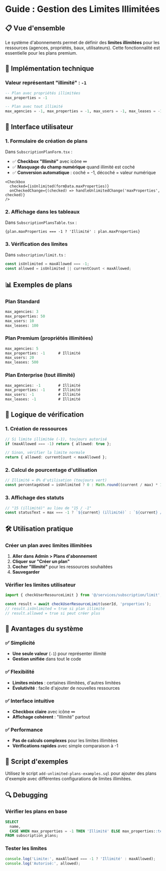 # Guide : Gestion des Limites Illimitées

## 📋 Vue d'ensemble

Le système d'abonnements permet de définir des **limites illimitées** pour les ressources (agences, propriétés, baux, utilisateurs). Cette fonctionnalité est essentielle pour les plans premium.

## 🔧 Implémentation technique

### Valeur représentant "illimité" : `-1`

```sql
-- Plan avec propriétés illimitées
max_properties = -1

-- Plan avec tout illimité  
max_agencies = -1, max_properties = -1, max_users = -1, max_leases = -1
```

## 🎨 Interface utilisateur

### 1. Formulaire de création de plans

Dans `SubscriptionPlanForm.tsx` :
- ✅ **Checkbox "Illimité"** avec icône ∞
- ✅ **Masquage du champ numérique** quand illimité est coché
- ✅ **Conversion automatique** : coché = -1, décoché = valeur numérique

```tsx
<Checkbox 
  checked={isUnlimited(formData.maxProperties)}
  onCheckedChange={(checked) => handleUnlimitedChange('maxProperties', checked)}
/>
```

### 2. Affichage dans les tableaux

Dans `SubscriptionPlansTable.tsx` :
```tsx
{plan.maxProperties === -1 ? 'Illimité' : plan.maxProperties}
```

### 3. Vérification des limites

Dans `subscription/limit.ts` :
```typescript
const isUnlimited = maxAllowed === -1;
const allowed = isUnlimited || currentCount < maxAllowed;
```

## 📊 Exemples de plans

### Plan Standard
```sql
max_agencies: 3
max_properties: 50
max_users: 10
max_leases: 100
```

### Plan Premium (propriétés illimitées)
```sql
max_agencies: 5
max_properties: -1      # Illimité
max_users: 20
max_leases: 500
```

### Plan Enterprise (tout illimité)
```sql
max_agencies: -1        # Illimité
max_properties: -1      # Illimité  
max_users: -1           # Illimité
max_leases: -1          # Illimité
```

## 🔄 Logique de vérification

### 1. Création de ressources
```typescript
// Si limite illimitée (-1), toujours autorisé
if (maxAllowed === -1) return { allowed: true };

// Sinon, vérifier la limite normale
return { allowed: currentCount < maxAllowed };
```

### 2. Calcul de pourcentage d'utilisation
```typescript
// Illimité = 0% d'utilisation (toujours vert)
const percentageUsed = isUnlimited ? 0 : Math.round((current / max) * 100);
```

### 3. Affichage des statuts
```typescript
// "15 (illimité)" au lieu de "15 / -1"
const statusText = max === -1 ? `${current} (illimité)` : `${current} / ${max}`;
```

## 🛠️ Utilisation pratique

### Créer un plan avec limites illimitées

1. **Aller dans Admin > Plans d'abonnement**
2. **Cliquer sur "Créer un plan"**
3. **Cocher "Illimité"** pour les ressources souhaitées
4. **Sauvegarder**

### Vérifier les limites utilisateur

```typescript
import { checkUserResourceLimit } from '@/services/subscription/limit';

const result = await checkUserResourceLimit(userId, 'properties');
// result.isUnlimited = true si plan illimité
// result.allowed = true si peut créer plus
```

## 📝 Avantages du système

### ✅ Simplicité
- **Une seule valeur** (`-1`) pour représenter illimité
- **Gestion unifiée** dans tout le code

### ✅ Flexibilité  
- **Limites mixtes** : certaines illimitées, d'autres limitées
- **Évolutivité** : facile d'ajouter de nouvelles ressources

### ✅ Interface intuitive
- **Checkbox claire** avec icône ∞
- **Affichage cohérent** : "Illimité" partout

### ✅ Performance
- **Pas de calculs complexes** pour les limites illimitées
- **Vérifications rapides** avec simple comparaison à -1

## 🎯 Script d'exemples

Utilisez le script `add-unlimited-plans-examples.sql` pour ajouter des plans d'exemple avec différentes configurations de limites illimitées.

## 🔍 Debugging

### Vérifier les plans en base
```sql
SELECT 
  name,
  CASE WHEN max_properties = -1 THEN 'Illimité' ELSE max_properties::text END as proprietes
FROM subscription_plans;
```

### Tester les limites
```typescript
console.log('Limite:', maxAllowed === -1 ? 'Illimité' : maxAllowed);
console.log('Autorisé:', allowed);
``` 